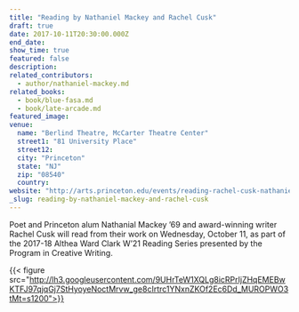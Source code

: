 ```yaml
---
title: "Reading by Nathaniel Mackey and Rachel Cusk"
draft: true
date: 2017-10-11T20:30:00.000Z
end_date:
show_time: true
featured: false
description:
related_contributors:
  - author/nathaniel-mackey.md
related_books:
  - book/blue-fasa.md
  - book/late-arcade.md
featured_image: 
venue:
  name: "Berlind Theatre, McCarter Theatre Center"
  street1: "81 University Place"
  street12:
  city: "Princeton"
  state: "NJ"
  zip: "08540"
  country:
website: "http://arts.princeton.edu/events/reading-rachel-cusk-nathaniel-mackey/"
_slug: reading-by-nathaniel-mackey-and-rachel-cusk
---
```


Poet and Princeton alum Nathanial Mackey ’69 and award-winning writer Rachel Cusk will read from their work on Wednesday, October 11, as part of the 2017-18 Althea Ward Clark W’21 Reading Series presented by the Program in Creative Writing.

{{< figure src="http://lh3.googleusercontent.com/9UHrTeW1XQLg8icRPrIjZHqEMEBwKTFJ97qjqGj7StHyoyeNoctMrvw_ge8cIrtrc1YNxnZKOf2Ec6Dd_MUROPWO3tMt=s1200">}}
<!-- Mackey_Nathaniel.jpg>}} -->

